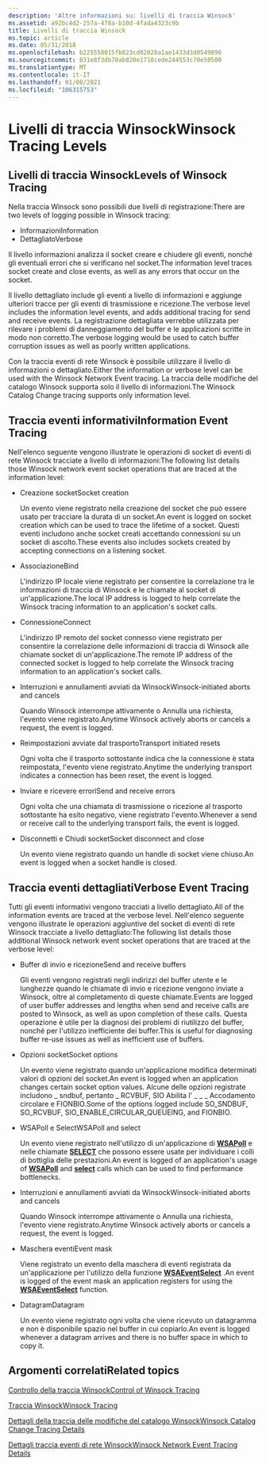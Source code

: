 ```yaml
---
description: 'Altre informazioni su: livelli di traccia Winsock'
ms.assetid: a92bc4d2-257a-478a-b10d-4fada4323c9b
title: Livelli di traccia Winsock
ms.topic: article
ms.date: 05/31/2018
ms.openlocfilehash: b225558015fb823cd02028a1ae1433d3d0549896
ms.sourcegitcommit: 831e8f3db78ab820e1710cede244553c70e50500
ms.translationtype: MT
ms.contentlocale: it-IT
ms.lasthandoff: 01/08/2021
ms.locfileid: "106315753"
---
```

# <a name="winsock-tracing-levels"></a><span data-ttu-id="13c8c-103">Livelli di traccia Winsock</span><span class="sxs-lookup"><span data-stu-id="13c8c-103">Winsock Tracing Levels</span></span>

## <a name="levels-of-winsock-tracing"></a><span data-ttu-id="13c8c-104">Livelli di traccia Winsock</span><span class="sxs-lookup"><span data-stu-id="13c8c-104">Levels of Winsock Tracing</span></span>

<span data-ttu-id="13c8c-105">Nella traccia Winsock sono possibili due livelli di registrazione:</span><span class="sxs-lookup"><span data-stu-id="13c8c-105">There are two levels of logging possible in Winsock tracing:</span></span>

-   <span data-ttu-id="13c8c-106">Informazioni</span><span class="sxs-lookup"><span data-stu-id="13c8c-106">Information</span></span>
-   <span data-ttu-id="13c8c-107">Dettagliato</span><span class="sxs-lookup"><span data-stu-id="13c8c-107">Verbose</span></span>

<span data-ttu-id="13c8c-108">Il livello informazioni analizza il socket creare e chiudere gli eventi, nonché gli eventuali errori che si verificano nel socket.</span><span class="sxs-lookup"><span data-stu-id="13c8c-108">The information level traces socket create and close events, as well as any errors that occur on the socket.</span></span>

<span data-ttu-id="13c8c-109">Il livello dettagliato include gli eventi a livello di informazioni e aggiunge ulteriori tracce per gli eventi di trasmissione e ricezione.</span><span class="sxs-lookup"><span data-stu-id="13c8c-109">The verbose level includes the information level events, and adds additional tracing for send and receive events.</span></span> <span data-ttu-id="13c8c-110">La registrazione dettagliata verrebbe utilizzata per rilevare i problemi di danneggiamento del buffer e le applicazioni scritte in modo non corretto.</span><span class="sxs-lookup"><span data-stu-id="13c8c-110">The verbose logging would be used to catch buffer corruption issues as well as poorly written applications.</span></span>

<span data-ttu-id="13c8c-111">Con la traccia eventi di rete Winsock è possibile utilizzare il livello di informazioni o dettagliato.</span><span class="sxs-lookup"><span data-stu-id="13c8c-111">Either the information or verbose level can be used with the Winsock Network Event tracing.</span></span> <span data-ttu-id="13c8c-112">La traccia delle modifiche del catalogo Winsock supporta solo il livello di informazioni.</span><span class="sxs-lookup"><span data-stu-id="13c8c-112">The Winsock Catalog Change tracing supports only information level.</span></span>

## <a name="information-event-tracing"></a><span data-ttu-id="13c8c-113">Traccia eventi informativi</span><span class="sxs-lookup"><span data-stu-id="13c8c-113">Information Event Tracing</span></span>

<span data-ttu-id="13c8c-114">Nell'elenco seguente vengono illustrate le operazioni di socket di eventi di rete Winsock tracciate a livello di informazioni:</span><span class="sxs-lookup"><span data-stu-id="13c8c-114">The following list details those Winsock network event socket operations that are traced at the information level:</span></span>

-   <span data-ttu-id="13c8c-115">Creazione socket</span><span class="sxs-lookup"><span data-stu-id="13c8c-115">Socket creation</span></span>

    <span data-ttu-id="13c8c-116">Un evento viene registrato nella creazione del socket che può essere usato per tracciare la durata di un socket.</span><span class="sxs-lookup"><span data-stu-id="13c8c-116">An event is logged on socket creation which can be used to trace the lifetime of a socket.</span></span> <span data-ttu-id="13c8c-117">Questi eventi includono anche socket creati accettando connessioni su un socket di ascolto.</span><span class="sxs-lookup"><span data-stu-id="13c8c-117">These events also includes sockets created by accepting connections on a listening socket.</span></span>

-   <span data-ttu-id="13c8c-118">Associazione</span><span class="sxs-lookup"><span data-stu-id="13c8c-118">Bind</span></span>

    <span data-ttu-id="13c8c-119">L'indirizzo IP locale viene registrato per consentire la correlazione tra le informazioni di traccia di Winsock e le chiamate al socket di un'applicazione.</span><span class="sxs-lookup"><span data-stu-id="13c8c-119">The local IP address is logged to help correlate the Winsock tracing information to an application's socket calls.</span></span>

-   <span data-ttu-id="13c8c-120">Connessione</span><span class="sxs-lookup"><span data-stu-id="13c8c-120">Connect</span></span>

    <span data-ttu-id="13c8c-121">L'indirizzo IP remoto del socket connesso viene registrato per consentire la correlazione delle informazioni di traccia di Winsock alle chiamate socket di un'applicazione.</span><span class="sxs-lookup"><span data-stu-id="13c8c-121">The remote IP address of the connected socket is logged to help correlate the Winsock tracing information to an application's socket calls.</span></span>

-   <span data-ttu-id="13c8c-122">Interruzioni e annullamenti avviati da Winsock</span><span class="sxs-lookup"><span data-stu-id="13c8c-122">Winsock-initiated aborts and cancels</span></span>

    <span data-ttu-id="13c8c-123">Quando Winsock interrompe attivamente o Annulla una richiesta, l'evento viene registrato.</span><span class="sxs-lookup"><span data-stu-id="13c8c-123">Anytime Winsock actively aborts or cancels a request, the event is logged.</span></span>

-   <span data-ttu-id="13c8c-124">Reimpostazioni avviate dal trasporto</span><span class="sxs-lookup"><span data-stu-id="13c8c-124">Transport initiated resets</span></span>

    <span data-ttu-id="13c8c-125">Ogni volta che il trasporto sottostante indica che la connessione è stata reimpostata, l'evento viene registrato.</span><span class="sxs-lookup"><span data-stu-id="13c8c-125">Anytime the underlying transport indicates a connection has been reset, the event is logged.</span></span>

-   <span data-ttu-id="13c8c-126">Inviare e ricevere errori</span><span class="sxs-lookup"><span data-stu-id="13c8c-126">Send and receive errors</span></span>

    <span data-ttu-id="13c8c-127">Ogni volta che una chiamata di trasmissione o ricezione al trasporto sottostante ha esito negativo, viene registrato l'evento.</span><span class="sxs-lookup"><span data-stu-id="13c8c-127">Whenever a send or receive call to the underlying transport fails, the event is logged.</span></span>

-   <span data-ttu-id="13c8c-128">Disconnetti e Chiudi socket</span><span class="sxs-lookup"><span data-stu-id="13c8c-128">Socket disconnect and close</span></span>

    <span data-ttu-id="13c8c-129">Un evento viene registrato quando un handle di socket viene chiuso.</span><span class="sxs-lookup"><span data-stu-id="13c8c-129">An event is logged when a socket handle is closed.</span></span>

## <a name="verbose-event-tracing"></a><span data-ttu-id="13c8c-130">Traccia eventi dettagliati</span><span class="sxs-lookup"><span data-stu-id="13c8c-130">Verbose Event Tracing</span></span>

<span data-ttu-id="13c8c-131">Tutti gli eventi informativi vengono tracciati a livello dettagliato.</span><span class="sxs-lookup"><span data-stu-id="13c8c-131">All of the information events are traced at the verbose level.</span></span> <span data-ttu-id="13c8c-132">Nell'elenco seguente vengono illustrate le operazioni aggiuntive del socket di eventi di rete Winsock tracciate a livello dettagliato:</span><span class="sxs-lookup"><span data-stu-id="13c8c-132">The following list details those additional Winsock network event socket operations that are traced at the verbose level:</span></span>

-   <span data-ttu-id="13c8c-133">Buffer di invio e ricezione</span><span class="sxs-lookup"><span data-stu-id="13c8c-133">Send and receive buffers</span></span>

    <span data-ttu-id="13c8c-134">Gli eventi vengono registrati negli indirizzi del buffer utente e le lunghezze quando le chiamate di invio e ricezione vengono inviate a Winsock, oltre al completamento di queste chiamate.</span><span class="sxs-lookup"><span data-stu-id="13c8c-134">Events are logged of user buffer addresses and lengths when send and receive calls are posted to Winsock, as well as upon completion of these calls.</span></span> <span data-ttu-id="13c8c-135">Questa operazione è utile per la diagnosi dei problemi di riutilizzo del buffer, nonché per l'utilizzo inefficiente dei buffer.</span><span class="sxs-lookup"><span data-stu-id="13c8c-135">This is useful for diagnosing buffer re-use issues as well as inefficient use of buffers.</span></span>

-   <span data-ttu-id="13c8c-136">Opzioni socket</span><span class="sxs-lookup"><span data-stu-id="13c8c-136">Socket options</span></span>

    <span data-ttu-id="13c8c-137">Un evento viene registrato quando un'applicazione modifica determinati valori di opzioni del socket.</span><span class="sxs-lookup"><span data-stu-id="13c8c-137">An event is logged when an application changes certain socket option values.</span></span> <span data-ttu-id="13c8c-138">Alcune delle opzioni registrate includono \_ sndbuf, pertanto \_ RCVBUF, SIO Abilita l' \_ \_ \_ Accodamento circolare e FIONBIO.</span><span class="sxs-lookup"><span data-stu-id="13c8c-138">Some of the options logged include SO\_SNDBUF, SO\_RCVBUF, SIO\_ENABLE\_CIRCULAR\_QUEUEING, and FIONBIO.</span></span>

-   <span data-ttu-id="13c8c-139">WSAPoll e Select</span><span class="sxs-lookup"><span data-stu-id="13c8c-139">WSAPoll and select</span></span>

    <span data-ttu-id="13c8c-140">Un evento viene registrato nell'utilizzo di un'applicazione di [**WSAPoll**](/windows/win32/api/winsock2/nf-winsock2-wsapoll) e nelle chiamate [**SELECT**](/windows/desktop/api/Winsock2/nf-winsock2-select) che possono essere usate per individuare i colli di bottiglia delle prestazioni.</span><span class="sxs-lookup"><span data-stu-id="13c8c-140">An event is logged of an application's usage of [**WSAPoll**](/windows/win32/api/winsock2/nf-winsock2-wsapoll) and [**select**](/windows/desktop/api/Winsock2/nf-winsock2-select) calls which can be used to find performance bottlenecks.</span></span>

-   <span data-ttu-id="13c8c-141">Interruzioni e annullamenti avviati da Winsock</span><span class="sxs-lookup"><span data-stu-id="13c8c-141">Winsock-initiated aborts and cancels</span></span>

    <span data-ttu-id="13c8c-142">Quando Winsock interrompe attivamente o Annulla una richiesta, l'evento viene registrato.</span><span class="sxs-lookup"><span data-stu-id="13c8c-142">Anytime Winsock actively aborts or cancels a request, the event is logged.</span></span>

-   <span data-ttu-id="13c8c-143">Maschera eventi</span><span class="sxs-lookup"><span data-stu-id="13c8c-143">Event mask</span></span>

    <span data-ttu-id="13c8c-144">Viene registrato un evento della maschera di eventi registrata da un'applicazione per l'utilizzo della funzione [**WSAEventSelect**](/windows/desktop/api/Winsock2/nf-winsock2-wsaeventselect) .</span><span class="sxs-lookup"><span data-stu-id="13c8c-144">An event is logged of the event mask an application registers for using the [**WSAEventSelect**](/windows/desktop/api/Winsock2/nf-winsock2-wsaeventselect) function.</span></span>

-   <span data-ttu-id="13c8c-145">Datagram</span><span class="sxs-lookup"><span data-stu-id="13c8c-145">Datagram</span></span>

    <span data-ttu-id="13c8c-146">Un evento viene registrato ogni volta che viene ricevuto un datagramma e non è disponibile spazio nel buffer in cui copiarlo.</span><span class="sxs-lookup"><span data-stu-id="13c8c-146">An event is logged whenever a datagram arrives and there is no buffer space in which to copy it.</span></span>

## <a name="related-topics"></a><span data-ttu-id="13c8c-147">Argomenti correlati</span><span class="sxs-lookup"><span data-stu-id="13c8c-147">Related topics</span></span>

<dl> <dt>

[<span data-ttu-id="13c8c-148">Controllo della traccia Winsock</span><span class="sxs-lookup"><span data-stu-id="13c8c-148">Control of Winsock Tracing</span></span>](control-of-winsock-tracing.md)
</dt> <dt>

[<span data-ttu-id="13c8c-149">Traccia Winsock</span><span class="sxs-lookup"><span data-stu-id="13c8c-149">Winsock Tracing</span></span>](winsock-tracing.md)
</dt> <dt>

[<span data-ttu-id="13c8c-150">Dettagli della traccia delle modifiche del catalogo Winsock</span><span class="sxs-lookup"><span data-stu-id="13c8c-150">Winsock Catalog Change Tracing Details</span></span>](winsock-layered-service-provider-tracing-event-details.md)
</dt> <dt>

[<span data-ttu-id="13c8c-151">Dettagli traccia eventi di rete Winsock</span><span class="sxs-lookup"><span data-stu-id="13c8c-151">Winsock Network Event Tracing Details</span></span>](winsock-tracing-event-details.md)
</dt> </dl>

 

 
